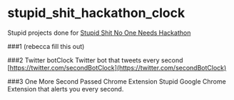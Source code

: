 # stupid_shit_hackathon_clock

Stupid projects done for [Stupid Shit No One Needs Hackathon](http://www.stupidhackathon.com/)

###1 (rebecca fill this out)

###2 Twitter botClock
Twitter bot that tweets every second
[https://twitter.com/secondBotClock](https://twitter.com/secondBotClock)

###3 One More Second Passed Chrome Extension
Stupid Google Chrome Extension that alerts you every second.
